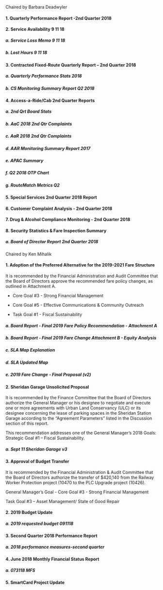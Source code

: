 Chaired by Barbara Deadwyler

#### 1. Quarterly Performance Report -2nd Quarter 2018

#### 2. Service Availability 9 11 18

##### a. Service Loss Memo 9 11 18

##### b. Lost Hours 9 11 18

#### 3. Contracted Fixed-Route Quarterly Report – 2nd Quarter 2018

##### a. Quarterly Performance Stats 2018

##### b. CS Monitoring Summary Report Q2 2018

#### 4. Access-a-Ride/Cab 2nd Quarter Reports

##### a. 2nd Qrt Board Stats

##### b. AaC 2018 2nd Qtr Complaints

##### c. AaR 2018 2nd Qtr Complaints

##### d. AAR Monitoring Summary Report 2017

##### e. APAC Summary

##### f. Q2 2018 OTP Chart

##### g. RouteMatch Metrics Q2

#### 5. Special Services 2nd Quarter 2018 Report

#### 6. Customer Complaint Analysis - 2nd Quarter 2018

#### 7. Drug & Alcohol Compliance Monitoring - 2nd Quarter 2018

#### 8. Security Statistics & Fare Inspection Summary

##### a. Board of Director Report 2nd Quarter 2018

Chaired by Ken Mihalik

#### 1. Adoption of the Preferred Alternative for the 2019-2021 Fare Structure

It is recommended by the Financial Administration and Audit Committee that the Board of Directors approve the recommended fare policy changes, as outlined in Attachment A.

- Core Goal #3 - Strong Financial Management

- Core Goal #5 - Effective Communications & Community Outreach

- Task Goal #1 - Fiscal Sustainability

##### a. Board Report - Final 2019 Fare Policy Recommendation - Attachment A

##### b. Board Report - Final 2019 Fare Change Attachment B - Equity Analysis

##### c. SLA Map Explanation

##### d. SLA Updated Map

##### e. 2019 Fare Change - Final Proposal (v2)

#### 2. Sheridan Garage Unsolicited Proposal

It is recommended by the Finance Committee that the Board of Directors authorize the General Manager or his designee to negotiate and execute one or more agreements with Urban Land Conservancy (ULC) or its designee concerning the lease of parking spaces in the Sheridan Station Garage according to the “Agreement Parameters” listed in the Discussion section of this report.

This recommendation addresses one of the General Manager’s 2018 Goals: Strategic Goal #1 – Fiscal Sustainability.

##### a. Sept 11 Sheridan Garage v3

#### 3. Approval of Budget Transfer

It is recommended by the Financial Administration & Audit Committee that the Board of Directors authorize the transfer of $420,140 from the Railway Worker Protection project (10470 to the PLC Upgrade project (10426).

General Manager’s Goal - Core Goal #3 - Strong Financial Management

Task Goal #3 – Asset Management/ State of Good Repair

#### 2. 2019 Budget Update

##### a. 2019 requested budget 091118

#### 3. Second Quarter 2018 Performance Report

##### a. 2018 performance measures-second quarter

#### 4. June 2018 Monthly Financial Status Report

##### a. 073118 MFS

#### 5. SmartCard Project Update